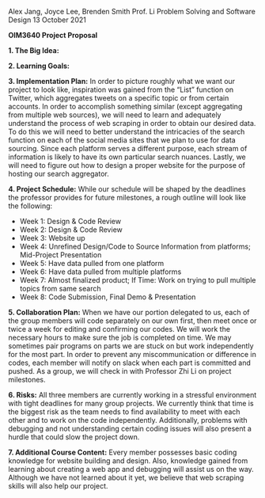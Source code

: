 Alex Jang, Joyce Lee, Brenden Smith
Prof. Li
Problem Solving and Software Design
13 October 2021

**OIM3640 Project Proposal**

**1. The Big Idea:** 

**2. Learning Goals:**

**3. Implementation Plan:** In order to picture roughly what we want our project to look like, inspiration was gained from the “List” function on Twitter, which aggregates tweets on a specific topic or from certain accounts. In order to accomplish something similar (except aggregating from multiple web sources), we will need to learn and adequately understand the process of web scraping in order to obtain our desired data. To do this we will need to better understand the intricacies of the search function on each of the social media sites that we plan to use for data sourcing. Since each platform serves a different purpose, each stream of information is likely to have its own particular search nuances. Lastly, we will need to figure out how to design a proper website for the purpose of hosting our search aggregator.

**4. Project Schedule:** While our schedule will be shaped by the deadlines the professor provides for future milestones, a rough outline will look like the following:
* Week 1: Design & Code Review
* Week 2: Design & Code Review
* Week 3: Website up
* Week 4: Unrefined Design/Code to Source Information from platforms; Mid-Project Presentation
* Week 5: Have data pulled from one platform
* Week 6: Have data pulled from multiple platforms
* Week 7: Almost finalized product; If Time: Work on trying to pull multiple topics from same search
* Week 8: Code Submission, Final Demo & Presentation

**5. Collaboration Plan:** When we have our portion delegated to us, each of the group members will code separately on our own first, then meet once or twice a week for editing and confirming our codes. We will work the necessary hours to make sure the job is completed on time. We may sometimes pair programs on parts we are stuck on but work independently for the most part. In order to prevent any miscommunication or difference in codes, each member will notify on slack when each part is committed and pushed. As a group, we will check in with Professor Zhi Li on project milestones.

**6. Risks:** All three members are currently working in a stressful environment with tight deadlines for many group projects. We currently think that time is the biggest risk as the team needs to find availability to meet with each other and to work on the code independently. Additionally, problems with debugging and not understanding certain coding issues will also present a hurdle that could slow the project down.

**7. Additional Course Content:** Every member possesses basic coding knowledge for website building and design. Also, knowledge gained from learning about creating a web app and debugging will assist us on the way. Although we have not learned about it yet, we believe that web scraping skills will also help our project.
